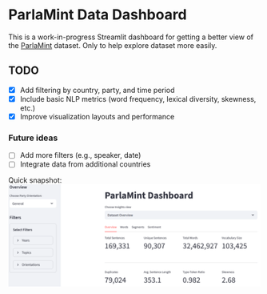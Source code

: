 # ParlaMint Data Dashboard

This is a work-in-progress Streamlit dashboard for getting a better view of the [ParlaMint](https://clarin.eu/parlamint) dataset. Only to help explore dataset more easily.

## TODO

- [x] Add filtering by country, party, and time period
- [x] Include basic NLP metrics (word frequency, lexical diversity, skewness, etc.)
- [x] Improve visualization layouts and performance

### Future ideas

- [ ] Add more filters (e.g., speaker, date)
- [ ] Integrate data from additional countries

Quick snapshot:
![Dashboard screenshot](image_examples/dashboard_progress.png)
